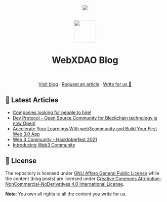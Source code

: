 <!-- markdownlint-disable-next-line -->
<div align="center"><p><a href="https://discord.gg/TSRwqx4K2v"><img src="https://img.shields.io/discord/835424705410236427?style=flat-square&logo=discord&colorB=5865F2"></a></p><br><img height="70px" src="https://github.com/WebXDAO.png"><br><h1>WebXDAO Blog</h1><br><p><a href="https://dev.to/WebXDAO">Visit blog</a> · <a href="#">Request an article</a> · <a href="#">Write for us 🍴</a></p></div>

## 📕 Latest Articles

<!-- BLOG-POST-LIST:START -->
- [Companies looking for people to hire!](https://dev.to/webxdao/companies-looking-for-people-to-hire-p0i)
- [Dev Protocol - Open Source Community for Blockchain technology is now Open!](https://dev.to/webxdao/dev-protocol-open-source-community-for-blockchain-technology-is-now-open-114b)
- [Accelerate Your Learnings With web3community and Build Your First Web 3.0 App](https://dev.to/webxdao/accelerate-your-learnings-with-web3community-and-build-your-first-web-3-0-app-1810)
- [Web 3 Community - Hacktoberfest 2021](https://dev.to/webxdao/web-3-community-hacktoberfest-2021-41mi)
- [Introducing Web3 Community](https://dev.to/webxdao/introducing-web-3-community-3co5)
<!-- BLOG-POST-LIST:END -->

## 📃 License

The repository is licensed under [GNU Affero General Public License](https://github.com/WebXDAO/blog/blob/main/LICENSE) while the content (blog posts) are licensed under [Creative Commons Attribution-NonCommercial-NoDerivatives 4.0 International License](http://creativecommons.org/licenses/by-nc-nd/4.0/).

**Note**: You own all rights to all the content you write for us.
